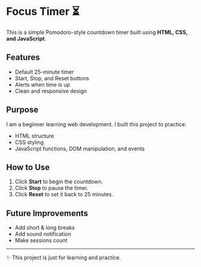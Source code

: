 # Focus Timer ⏳  

This is a simple Pomodoro-style countdown timer built using **HTML, CSS, and JavaScript**.  

## Features  
- Default 25-minute timer  
- Start, Stop, and Reset buttons  
- Alerts when time is up  
- Clean and responsive design  

## Purpose  
I am a beginner learning web development. I built this project to practice:  
- HTML structure  
- CSS styling  
- JavaScript functions, DOM manipulation, and events  

## How to Use  
1. Click **Start** to begin the countdown.  
2. Click **Stop** to pause the timer.  
3. Click **Reset** to set it back to 25 minutes.  

## Future Improvements  
- Add short & long breaks  
- Add sound notification  
- Make sessions count  

---

✨ This project is just for learning and practice.  
